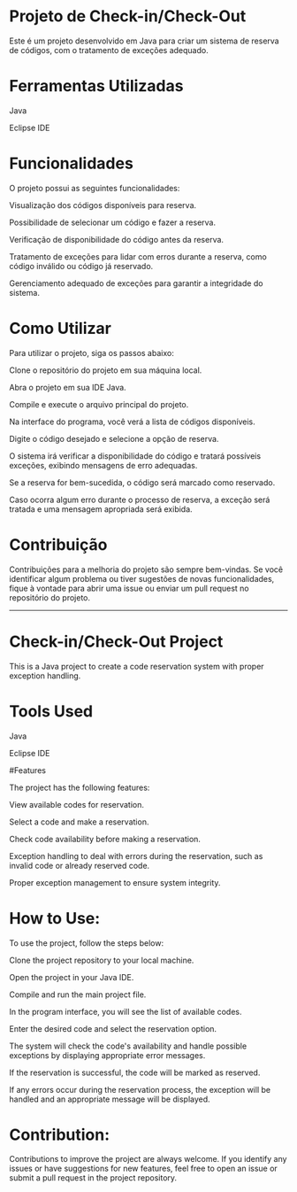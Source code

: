 # Projeto de Check-in/Check-Out

Este é um projeto desenvolvido em Java para criar um sistema de reserva de códigos, com o tratamento de exceções adequado.

# Ferramentas Utilizadas

Java

Eclipse IDE

# Funcionalidades

O projeto possui as seguintes funcionalidades:

Visualização dos códigos disponíveis para reserva.

Possibilidade de selecionar um código e fazer a reserva.

Verificação de disponibilidade do código antes da reserva.

Tratamento de exceções para lidar com erros durante a reserva, como código inválido ou código já reservado.

Gerenciamento adequado de exceções para garantir a integridade do sistema.

# Como Utilizar

Para utilizar o projeto, siga os passos abaixo:

Clone o repositório do projeto em sua máquina local.

Abra o projeto em sua IDE Java.

Compile e execute o arquivo principal do projeto.

Na interface do programa, você verá a lista de códigos disponíveis.

Digite o código desejado e selecione a opção de reserva.

O sistema irá verificar a disponibilidade do código e tratará possíveis exceções, exibindo mensagens de erro adequadas.

Se a reserva for bem-sucedida, o código será marcado como reservado.

Caso ocorra algum erro durante o processo de reserva, a exceção será tratada e uma mensagem apropriada será exibida.

# Contribuição

Contribuições para a melhoria do projeto são sempre bem-vindas. Se você identificar algum problema ou tiver sugestões de novas funcionalidades, fique à vontade para abrir uma issue ou enviar um pull request no repositório do projeto.

---------------------------------

# Check-in/Check-Out Project

This is a Java project to create a code reservation system with proper exception handling.

# Tools Used

Java

Eclipse IDE

#Features

The project has the following features:

View available codes for reservation.

Select a code and make a reservation.

Check code availability before making a reservation.

Exception handling to deal with errors during the reservation, such as invalid code or already reserved code.

Proper exception management to ensure system integrity.

# How to Use:

To use the project, follow the steps below:

Clone the project repository to your local machine.

Open the project in your Java IDE.

Compile and run the main project file.

In the program interface, you will see the list of available codes.

Enter the desired code and select the reservation option.

The system will check the code's availability and handle possible exceptions by displaying appropriate error messages.

If the reservation is successful, the code will be marked as reserved.

If any errors occur during the reservation process, the exception will be handled and an appropriate message will be displayed.

# Contribution:

Contributions to improve the project are always welcome. If you identify any issues or have suggestions for new features, feel free to open an issue or submit a pull request in the project repository.
